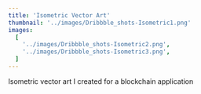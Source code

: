 ```yaml
---
title: 'Isometric Vector Art'
thumbnail: '../images/Dribbble_shots-Isometric1.png'
images:
  [
    '../images/Dribbble_shots-Isometric2.png',
    '../images/Dribbble_shots-Isometric3.png',
  ]
---
```


Isometric vector art I created
for a blockchain application
